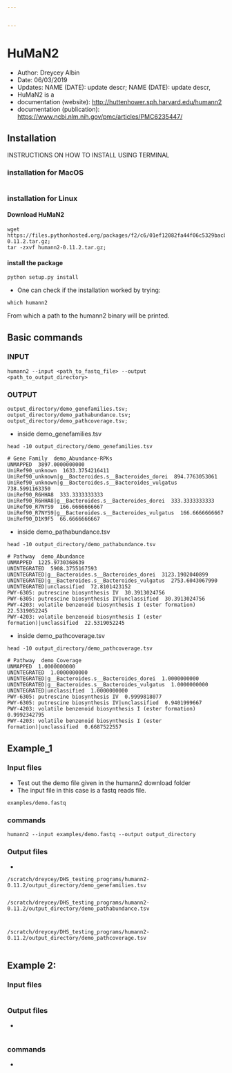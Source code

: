 ```yaml
---


---
```


<h1 id="human2">HuMaN2</h1>
<ul>
<li>Author: Dreycey Albin</li>
<li>Date: 06/03/2019</li>
<li>Updates: NAME (DATE): update descr; NAME (DATE): update descr,</li>
<li>HuMaN2 is a</li>
<li>documentation (website): <a href="http://huttenhower.sph.harvard.edu/humann2">http://huttenhower.sph.harvard.edu/humann2</a></li>
<li>documentation (publication): <a href="https://www.ncbi.nlm.nih.gov/pmc/articles/PMC6235447/">https://www.ncbi.nlm.nih.gov/pmc/articles/PMC6235447/</a></li>
</ul>
<h2 id="installation">Installation</h2>
<p>INSTRUCTIONS ON HOW TO INSTALL USING TERMINAL</p>
<h3 id="installation-for-macos">installation for MacOS</h3>
<pre><code></code></pre>
<h3 id="installation-for-linux">installation for Linux</h3>
<h4 id="download-human2">Download HuMaN2</h4>
<pre><code>wget https://files.pythonhosted.org/packages/f2/c6/01ef12082fa44f06c5329bacb49c6dbeb4a04c66a60b0f64e4a9f1fb824a/humann2-0.11.2.tar.gz;
tar -zxvf humann2-0.11.2.tar.gz;
</code></pre>
<h4 id="install-the-package">install the package</h4>
<pre><code>python setup.py install
</code></pre>
<ul>
<li>One can check if the installation worked by trying:</li>
</ul>
<pre><code>which humann2
</code></pre>
<p>From which a path to the humann2 binary will be printed.</p>
<h2 id="basic-commands">Basic commands</h2>
<h3 id="input">INPUT</h3>
<pre><code>humann2 --input &lt;path_to_fastq_file&gt; --output &lt;path_to_output_directory&gt;
</code></pre>
<h3 id="output">OUTPUT</h3>
<pre><code>output_directory/demo_genefamilies.tsv;
output_directory/demo_pathabundance.tsv;
output_directory/demo_pathcoverage.tsv;
</code></pre>
<ul>
<li>inside demo_genefamilies.tsv</li>
</ul>
<pre><code>head -10 output_directory/demo_genefamilies.tsv
</code></pre>
<pre><code># Gene Family  demo_Abundance-RPKs
UNMAPPED  3897.0000000000
UniRef90_unknown  1633.3754216411
UniRef90_unknown|g__Bacteroides.s__Bacteroides_dorei  894.7763053061
UniRef90_unknown|g__Bacteroides.s__Bacteroides_vulgatus  738.5991163350
UniRef90_R6HHA8  333.3333333333
UniRef90_R6HHA8|g__Bacteroides.s__Bacteroides_dorei  333.3333333333
UniRef90_R7NYS9  166.6666666667
UniRef90_R7NYS9|g__Bacteroides.s__Bacteroides_vulgatus  166.6666666667
UniRef90_D1K9F5  66.6666666667
</code></pre>
<ul>
<li>inside demo_pathabundance.tsv</li>
</ul>
<pre><code>head -10 output_directory/demo_pathabundance.tsv
</code></pre>
<pre><code># Pathway  demo_Abundance
UNMAPPED  1225.9730368639
UNINTEGRATED  5908.3755167593
UNINTEGRATED|g__Bacteroides.s__Bacteroides_dorei  3123.1902040899
UNINTEGRATED|g__Bacteroides.s__Bacteroides_vulgatus  2753.6043067990
UNINTEGRATED|unclassified  72.8101423152
PWY-6305: putrescine biosynthesis IV  30.3913024756
PWY-6305: putrescine biosynthesis IV|unclassified  30.3913024756
PWY-4203: volatile benzenoid biosynthesis I (ester formation)  22.5319052245
PWY-4203: volatile benzenoid biosynthesis I (ester formation)|unclassified  22.5319052245
</code></pre>
<ul>
<li>inside demo_pathcoverage.tsv</li>
</ul>
<pre><code>head -10 output_directory/demo_pathcoverage.tsv
</code></pre>
<pre><code># Pathway  demo_Coverage
UNMAPPED  1.0000000000
UNINTEGRATED  1.0000000000
UNINTEGRATED|g__Bacteroides.s__Bacteroides_dorei  1.0000000000
UNINTEGRATED|g__Bacteroides.s__Bacteroides_vulgatus  1.0000000000
UNINTEGRATED|unclassified  1.0000000000
PWY-6305: putrescine biosynthesis IV  0.9999818077
PWY-6305: putrescine biosynthesis IV|unclassified  0.9401999667
PWY-4203: volatile benzenoid biosynthesis I (ester formation)  0.9992342795
PWY-4203: volatile benzenoid biosynthesis I (ester formation)|unclassified  0.6687522557
</code></pre>
<h2 id="example_1">Example_1</h2>
<h3 id="input-files">Input files</h3>
<ul>
<li>Test out the demo file given in the humann2 download folder</li>
<li>The input file in this case is a fastq reads file.</li>
</ul>
<pre><code>examples/demo.fastq 
</code></pre>
<h3 id="commands">commands</h3>
<pre><code>humann2 --input examples/demo.fastq --output output_directory
</code></pre>
<h3 id="output-files">Output files</h3>
<ul>
<li></li>
</ul>
<pre><code>/scratch/dreycey/DHS_testing_programs/humann2-0.11.2/output_directory/demo_genefamilies.tsv

/scratch/dreycey/DHS_testing_programs/humann2-0.11.2/output_directory/demo_pathabundance.tsv

/scratch/dreycey/DHS_testing_programs/humann2-0.11.2/output_directory/demo_pathcoverage.tsv
</code></pre>
<h2 id="example-2">Example 2:</h2>
<h3 id="input-files-1">Input files</h3>
<pre><code></code></pre>
<h3 id="output-files-1">Output files</h3>
<ul>
<li></li>
</ul>
<pre><code></code></pre>
<h3 id="commands-1">commands</h3>
<ul>
<li></li>
</ul>
<pre><code></code></pre>

